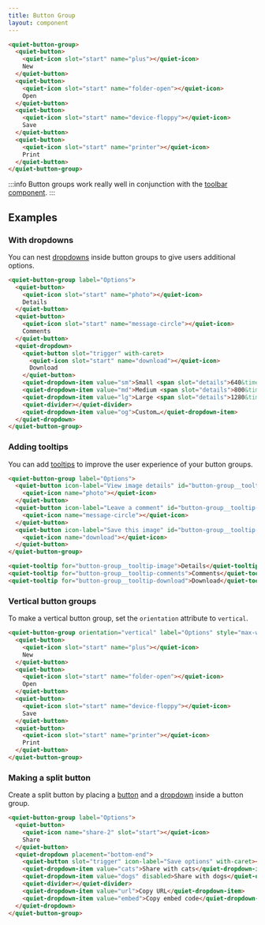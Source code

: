 ```yaml
---
title: Button Group
layout: component
---
```


```html {.example}
<quiet-button-group>
  <quiet-button>
    <quiet-icon slot="start" name="plus"></quiet-icon>
    New
  </quiet-button>
  <quiet-button>
    <quiet-icon slot="start" name="folder-open"></quiet-icon>
    Open
  </quiet-button>
  <quiet-button>
    <quiet-icon slot="start" name="device-floppy"></quiet-icon>
    Save
  </quiet-button>
  <quiet-button>
    <quiet-icon slot="start" name="printer"></quiet-icon>
    Print
  </quiet-button>
</quiet-button-group>
```

:::info
Button groups work really well in conjunction with the [toolbar component](/docs/components/toolbar).
:::

## Examples

### With dropdowns

You can nest [dropdowns](/docs/components/dropdown) inside button groups to give users additional options.

```html {.example}
<quiet-button-group label="Options">
  <quiet-button>
    <quiet-icon slot="start" name="photo"></quiet-icon>
    Details
  </quiet-button>
  <quiet-button>
    <quiet-icon slot="start" name="message-circle"></quiet-icon>
    Comments
  </quiet-button>
  <quiet-dropdown>
    <quiet-button slot="trigger" with-caret>
      <quiet-icon slot="start" name="download"></quiet-icon>
      Download
    </quiet-button>
    <quiet-dropdown-item value="sm">Small <span slot="details">640&times;480</span></quiet-dropdown-item>
    <quiet-dropdown-item value="md">Medium <span slot="details">800&times;600</span></quiet-dropdown-item>
    <quiet-dropdown-item value="lg">Large <span slot="details">1280&times;1024</span></quiet-dropdown-item>
    <quiet-divider></quiet-divider>
    <quiet-dropdown-item value="og">Custom…</quiet-dropdown-item>
  </quiet-dropdown>  
</quiet-button-group>
```

### Adding tooltips

You can add [tooltips](/docs/components/tooltip) to improve the user experience of your button groups.

```html {.example}
<quiet-button-group label="Options">
  <quiet-button icon-label="View image details" id="button-group__tooltip-image">
    <quiet-icon name="photo"></quiet-icon>
  </quiet-button>
  <quiet-button icon-label="Leave a comment" id="button-group__tooltip-comments">
    <quiet-icon name="message-circle"></quiet-icon>
  </quiet-button>
  <quiet-button icon-label="Save this image" id="button-group__tooltip-download">
    <quiet-icon name="download"></quiet-icon>
  </quiet-button>
</quiet-button-group>

<quiet-tooltip for="button-group__tooltip-image">Details</quiet-tooltip>
<quiet-tooltip for="button-group__tooltip-comments">Comments</quiet-tooltip>
<quiet-tooltip for="button-group__tooltip-download">Download</quiet-tooltip>
```

### Vertical button groups

To make a vertical button group, set the `orientation` attribute to `vertical`.

```html {.example}
<quiet-button-group orientation="vertical" label="Options" style="max-width: 60px;">
  <quiet-button>
    <quiet-icon slot="start" name="plus"></quiet-icon>
    New
  </quiet-button>
  <quiet-button>
    <quiet-icon slot="start" name="folder-open"></quiet-icon>
    Open
  </quiet-button>
  <quiet-button>
    <quiet-icon slot="start" name="device-floppy"></quiet-icon>
    Save
  </quiet-button>
  <quiet-button>
    <quiet-icon slot="start" name="printer"></quiet-icon>
    Print
  </quiet-button>
</quiet-button-group>
```

### Making a split button

Create a split button by placing a [button](/docs/components/button) and a [dropdown](/docs/components/dropdown) inside a button group.

```html {.example}
<quiet-button-group label="Options">
  <quiet-button>
    <quiet-icon name="share-2" slot="start"></quiet-icon>
    Share
  </quiet-button>
  <quiet-dropdown placement="bottom-end">
    <quiet-button slot="trigger" icon-label="Save options" with-caret></quiet-button>
    <quiet-dropdown-item value="cats">Share with cats</quiet-dropdown-item>
    <quiet-dropdown-item value="dogs" disabled>Share with dogs</quiet-dropdown-item>
    <quiet-divider></quiet-divider>
    <quiet-dropdown-item value="url">Copy URL</quiet-dropdown-item>
    <quiet-dropdown-item value="embed">Copy embed code</quiet-dropdown-item>
  </quiet-dropdown>  
</quiet-button-group>
```
